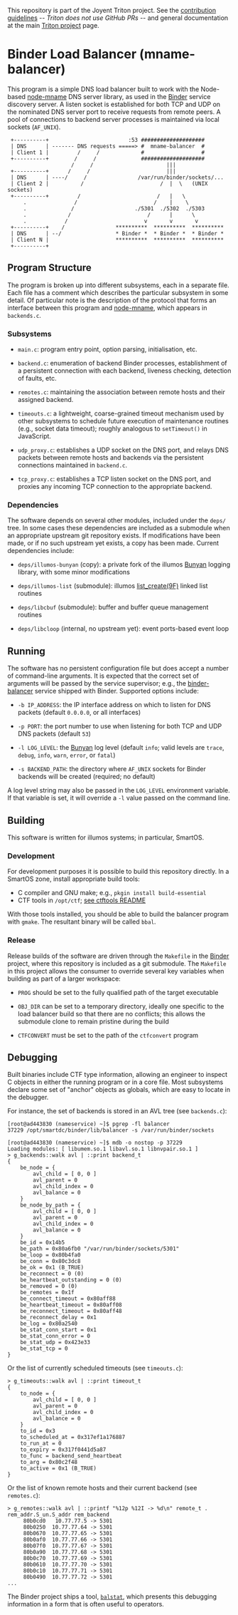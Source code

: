 <!--
    This Source Code Form is subject to the terms of the Mozilla Public
    License, v. 2.0. If a copy of the MPL was not distributed with this
    file, You can obtain one at http://mozilla.org/MPL/2.0/.
-->

<!--
    Copyright 2019 Joyent, Inc.
-->

This repository is part of the Joyent Triton project. See the [contribution
guidelines](https://github.com/joyent/triton/blob/master/CONTRIBUTING.md) --
*Triton does not use GitHub PRs* -- and general documentation at the main
[Triton project](https://github.com/joyent/triton) page.

# Binder Load Balancer (mname-balancer)

This program is a simple DNS load balancer built to work with the Node-based
[node-mname][mname] DNS server library, as used in the [Binder][binder] service
discovery server.  A listen socket is established for both TCP and UDP on the
nominated DNS server port to receive requests from remote peers.  A pool of
connections to backend server processes is maintained via local sockets
(`AF_UNIX`).

```
 +----------+                         :53 ####################
 | DNS      | ------- DNS requests =====> #  mname-balancer  #
 | Client 1 |         /     /             #                  #
 +----------+        /     /              ####################
                    /     /                       |||
 +----------+      /     /                        |||
 | DNS      | ----/     /                /var/run/binder/sockets/...
 | Client 2 |          /                        /  |  \   (UNIX sockets)
 +----------+         /                        /   |   \
     .               /                        /    |    \
     .              /                   ./5301  ./5302  ./5303
     .             /                        /      |      \
     .            /                        v       v       v
 +----------+    /                **********  **********  **********
 | DNS      | --/                 * Binder *  * Binder *  * Binder *
 | Client N |                     **********  **********  **********
 +----------+
```

## Program Structure

The program is broken up into different subsystems, each in a separate file.
Each file has a comment which describes the particular subsystem in some
detail.  Of particular note is the description of the protocol that forms an
interface between this program and [node-mname][mname], which appears in
`backends.c`.

### Subsystems

* `main.c`: program entry point, option parsing, initialisation, etc.

* `backend.c`: enumeration of backend Binder processes, establishment
  of a persistent connection with each backend, liveness checking,
  detection of faults, etc.

* `remotes.c`: maintaining the association between remote hosts and
  their assigned backend.

* `timeouts.c`: a lightweight, coarse-grained timeout mechanism used
  by other subsystems to schedule future execution of maintenance
  routines (e.g., socket data timeout); roughly analogous to
  `setTimeout()` in JavaScript.

* `udp_proxy.c`: establishes a UDP socket on the DNS port, and relays
  DNS packets between remote hosts and backends via the persistent
  connections maintained in `backend.c`.

* `tcp_proxy.c`: establishes a TCP listen socket on the DNS port,
  and proxies any incoming TCP connection to the appropriate
  backend.

### Dependencies

The software depends on several other modules, included under the `deps/` tree.
In some cases these dependencies are included as a submodule when an
appropriate upstream git repository exists.  If modifications have been made,
or if no such upstream yet exists, a copy has been made.  Current dependencies
include:

* `deps/illumos-bunyan` (copy): a private fork of the illumos [Bunyan][bunyan]
  logging library, with some minor modifications

* `deps/illumos-list` (submodule): illumos [list_create(9F)][list_create]
  linked list routines

* `deps/libcbuf` (submodule): buffer and buffer queue management routines

* `deps/libcloop` (internal, no upstream yet): event ports-based event loop

## Running

The software has no persistent configuration file but does accept a number of
command-line arguments.  It is expected that the correct set of arguments
will be passed by the service supervisor; e.g., the [binder-balancer][smf]
service shipped with Binder.  Supported options include:

* `-b IP_ADDRESS`: the IP interface address on which to listen for DNS packets
  (default `0.0.0.0`, or all interfaces)

* `-p PORT`: the port number to use when listening for both TCP and UDP DNS
  packets (default `53`)

* `-l LOG_LEVEL`: the [Bunyan][bunyan] log level (default `info`; valid
  levels are `trace`, `debug`, `info`, `warn`, `error`, or `fatal`)

* `-s BACKEND_PATH`: the directory where `AF_UNIX` sockets for Binder
  backends will be created (required; no default)

A log level string may also be passed in the `LOG_LEVEL` environment variable.
If that variable is set, it will override a `-l` value passed on the command
line.

## Building

This software is written for illumos systems; in particular, SmartOS.

### Development

For development purposes it is possible to build this repository directly.
In a SmartOS zone, install appropriate build tools:

* C compiler and GNU make; e.g., `pkgin install build-essential`
* CTF tools in `/opt/ctf`; [see ctftools README][ctftools]

With those tools installed, you should be able to build the balancer program
with `gmake`.  The resultant binary will be called `bbal`.

### Release

Release builds of the software are driven through the `Makefile` in the
[Binder][binder] project, where this repository is included as a git submodule.
The `Makefile` in this project allows the consumer to override several
key variables when building as part of a larger workspace:

* `PROG` should be set to the fully qualified path of the target
  executable

* `OBJ_DIR` can be set to a temporary directory, ideally one specific
  to the load balancer build so that there are no conflicts; this
  allows the submodule clone to remain pristine during the build

* `CTFCONVERT` must be set to the path of the `ctfconvert` program

## Debugging

Built binaries include CTF type information, allowing an engineer to inspect C
objects in either the running program or in a core file.  Most subsystems
declare some set of "anchor" objects as globals, which are easy to locate in
the debugger.

For instance, the set of backends is stored in an AVL tree (see `backends.c`):

```
[root@ad443830 (nameservice) ~]$ pgrep -fl balancer
37229 /opt/smartdc/binder/lib/balancer -s /var/run/binder/sockets

[root@ad443830 (nameservice) ~]$ mdb -o nostop -p 37229
Loading modules: [ libumem.so.1 libavl.so.1 libnvpair.so.1 ]
> g_backends::walk avl | ::print backend_t
{
    be_node = {
        avl_child = [ 0, 0 ]
        avl_parent = 0
        avl_child_index = 0
        avl_balance = 0
    }
    be_node_by_path = {
        avl_child = [ 0, 0 ]
        avl_parent = 0
        avl_child_index = 0
        avl_balance = 0
    }
    be_id = 0x14b5
    be_path = 0x80a6fb0 "/var/run/binder/sockets/5301"
    be_loop = 0x80b4fa0
    be_conn = 0x80c3dc8
    be_ok = 0x1 (B_TRUE)
    be_reconnect = 0 (0)
    be_heartbeat_outstanding = 0 (0)
    be_removed = 0 (0)
    be_remotes = 0x1f
    be_connect_timeout = 0x80aff88
    be_heartbeat_timeout = 0x80aff08
    be_reconnect_timeout = 0x80aff48
    be_reconnect_delay = 0x1
    be_log = 0x80a2540
    be_stat_conn_start = 0x1
    be_stat_conn_error = 0
    be_stat_udp = 0x423e33
    be_stat_tcp = 0
}
```

Or the list of currently scheduled timeouts (see `timeouts.c`):

```
> g_timeouts::walk avl | ::print timeout_t
{
    to_node = {
        avl_child = [ 0, 0 ]
        avl_parent = 0
        avl_child_index = 0
        avl_balance = 0
    }
    to_id = 0x3
    to_scheduled_at = 0x317ef1a176887
    to_run_at = 0
    to_expiry = 0x317f0441d5a87
    to_func = backend_send_heartbeat
    to_arg = 0x80c2f48
    to_active = 0x1 (B_TRUE)
}
```

Or the list of known remote hosts and their current backend (see `remotes.c`):

```
> g_remotes::walk avl | ::printf "%12p %12I -> %d\n" remote_t . rem_addr.S_un.S_addr rem_backend
     80b0cd0   10.77.77.5 -> 5301
     80b0250  10.77.77.64 -> 5301
     80b0670  10.77.77.65 -> 5301
     80b0af0  10.77.77.66 -> 5301
     80b07f0  10.77.77.67 -> 5301
     80b0a90  10.77.77.68 -> 5301
     80b0c70  10.77.77.69 -> 5301
     80b0610  10.77.77.70 -> 5301
     80b0c10  10.77.77.71 -> 5301
     80b0490  10.77.77.72 -> 5301
...
```

The Binder project ships a tool, [`balstat`][balstat], which presents this
debugging information in a form that is often useful to operators.


<!-- References -->
[mname]: https://github.com/joyent/node-mname
[binder]: https://github.com/joyent/binder
[ctftools]: https://us-east.manta.joyent.com/Joyent_Dev/public/ctftools/README.txt
[smf]: https://github.com/joyent/binder/blob/0a065742b61417a91050350075b7f8f4bb943e86/smf/manifests/binder-balancer.xml.in#L39-L46
[bunyan]: https://github.com/trentm/node-bunyan
[list_create]: https://illumos.org/man/9F/list_create
[balstat]: https://github.com/joyent/binder/blob/master/bin/balstat
